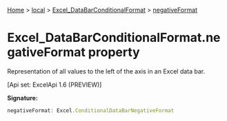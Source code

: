 [Home](./index) &gt; [local](local.md) &gt; [Excel\_DataBarConditionalFormat](local.excel_databarconditionalformat.md) &gt; [negativeFormat](local.excel_databarconditionalformat.negativeformat.md)

# Excel\_DataBarConditionalFormat.negativeFormat property

Representation of all values to the left of the axis in an Excel data bar. 

 \[Api set: ExcelApi 1.6 (PREVIEW)\]

**Signature:**
```javascript
negativeFormat: Excel.ConditionalDataBarNegativeFormat
```
